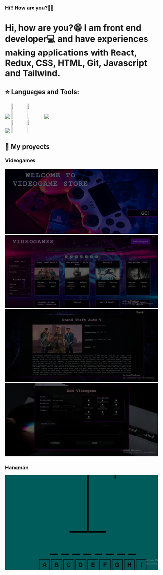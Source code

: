 ### Hi!! How are you?👋😁

<h1>Hi, how are you?😁
I am front end developer💻 and have experiences making applications with React, Redux, CSS, HTML, Git, Javascript and Tailwind.
</h1>

## :star: Languages and Tools:

<p>
  <code><img width="10%" src="https://www.vectorlogo.zone/logos/w3_html5/w3_html5-ar21.svg"></code>
  <code><img width="10%" height="50px" src="https://cdn.iconscout.com/icon/free/png-256/css3-9-1175237.png"></code>
  <code><img width="10%" height="50px" src="https://upload.wikimedia.org/wikipedia/commons/4/4c/Typescript_logo_2020.svg"></code>
  <code><img width="10%" src="https://www.vectorlogo.zone/logos/git-scm/git-scm-ar21.svg"></code>
  <br />
  <code><img width="10%" src="https://www.vectorlogo.zone/logos/reactjs/reactjs-ar21.svg"></code>
  <code><img width="10%" height="45" src="https://cdn.worldvectorlogo.com/logos/redux.svg"></code>
  <code><img width= "10%" height= "45" src= "https://www.vectorlogo.zone/logos/tailwindcss/tailwindcss-ar21.png"></code>
  <br />
</p>

## :pushpin: My proyects

<h3>Videogames</h3>
<p>
  <a><img src="https://github.com/Pablo333333/Pablo333333/blob/main/images/videogame.png"></a>
  <a><img src="https://github.com/Pablo333333/Pablo333333/blob/main/images/home.png"></a>
  <a><img src="https://github.com/Pablo333333/Pablo333333/blob/main/images/detail.png"></a>
  <a><img src="https://github.com/Pablo333333/Pablo333333/blob/main/images/createVideogame.png"></a>
</p>

<h3>Hangman</h3>
<p>
  <a><img src="https://github.com/Pablo333333/Pablo333333/blob/main/images/hangman.png"></a>
</p>